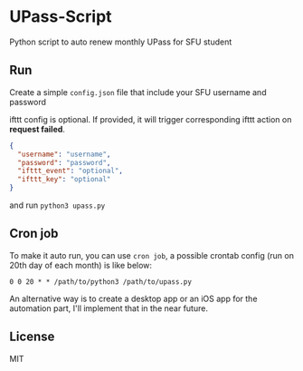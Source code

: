 # UPass-Script

Python script to auto renew monthly UPass for SFU student

## Run

Create a simple `config.json` file that include your SFU username and password

ifttt config is optional. If provided, it will trigger corresponding ifttt action on **request failed**.

```json
{
  "username": "username",
  "password": "password",
  "ifttt_event": "optional",
  "ifttt_key": "optional"
}
```

and run `python3 upass.py`

## Cron job

To make it auto run, you can use `cron job`,
a possible crontab config (run on 20th day of each month) is like below:

```cron
0 0 20 * * /path/to/python3 /path/to/upass.py
```

An alternative way is to create a desktop app or an iOS app for the automation part, I'll implement that in the near future.

## License

MIT

